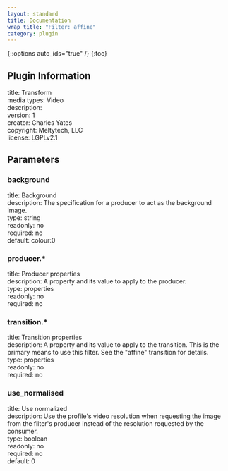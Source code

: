 ```yaml
---
layout: standard
title: Documentation
wrap_title: "Filter: affine"
category: plugin
---
```

{::options auto_ids="true" /}
{:toc}

## Plugin Information

title: Transform  
media types:
Video  
description:   
version: 1  
creator: Charles Yates  
copyright: Meltytech, LLC  
license: LGPLv2.1  

## Parameters

### background

title: Background    
description:
The specification for a producer to act as the background image.  
type: string  
readonly: no  
required: no  
default: colour:0  

### producer.*

title: Producer properties    
description:
A property and its value to apply to the producer.  
type: properties  
readonly: no  
required: no  

### transition.*

title: Transition properties    
description:
A property and its value to apply to the transition. This is the primary means to use this filter. See the &quot;affine&quot; transition for details.  
type: properties  
readonly: no  
required: no  

### use_normalised

title: Use normalized    
description:
Use the profile&#39;s video resolution when requesting the image from the filter&#39;s producer instead of the resolution requested by the consumer.  
type: boolean  
readonly: no  
required: no  
default: 0  

